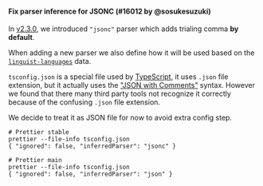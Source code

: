 #### Fix parser inference for JSONC (#16012 by @sosukesuzuki)

In [v2.3.0](https://prettier.io/blog/2024/01/12/3.2.0#new-jsonc-parser-added-15831httpsgithubcomprettierprettierpull15831-by-fiskerhttpsgithubcomfisker), we introduced `"jsonc"` parser which adds trialing comma **by default**.

When adding a new parser we also define how it will be used based on the [`linguist-languages`](https://www.npmjs.com/package/linguist-languages) data.

`tsconfig.json` is a special file used by [TypeScript](https://www.typescriptlang.org/docs/handbook/tsconfig-json.html#using-tsconfigjson-or-jsconfigjson), it uses `.json` file extension, but it actually uses the ["JSON with Comments"](https://code.visualstudio.com/docs/languages/json#_json-with-comments) syntax. However we found that there many third party tools not recognize it correctly because of the confusing `.json` file extension.

We decide to treat it as JSON file for now to avoid extra config step.

<!-- prettier-ignore -->
```
# Prettier stable
prettier --file-info tsconfig.json
{ "ignored": false, "inferredParser": "jsonc" }

# Prettier main
prettier --file-info tsconfig.json
{ "ignored": false, "inferredParser": "json" }
```
